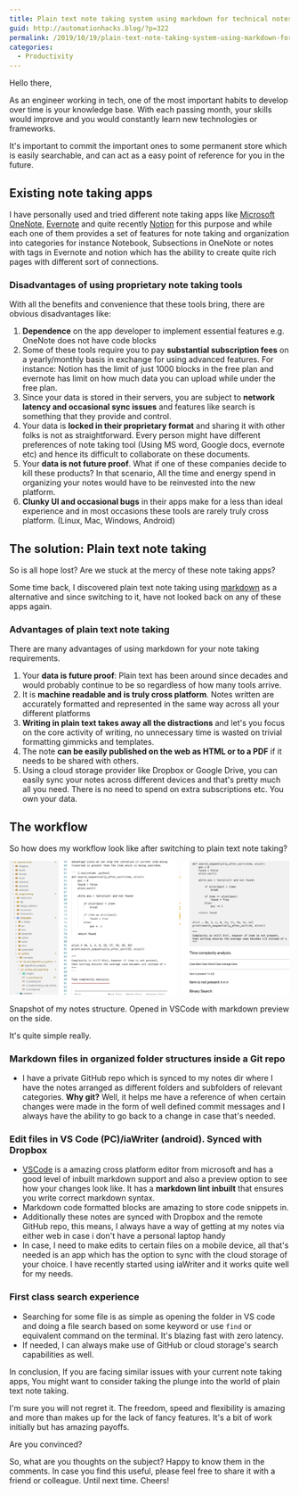 ```yaml
---
title: Plain text note taking system using markdown for technical notes
guid: http://automationhacks.blog/?p=322
permalink: /2019/10/19/plain-text-note-taking-system-using-markdown-for-technical-notes/
categories:
  - Productivity
---
```


Hello there,

As an engineer working in tech, one of the most important habits to develop over time is your
knowledge base. With each passing month, your skills would improve and you would constantly learn
new technologies or frameworks.

It's important to commit the important ones to some permanent store which is easily searchable, and
can act as a easy point of reference for you in the future.

## Existing note taking apps

I have personally used and tried different note taking apps like
[Microsoft OneNote](https://www.onenote.com/?404&public=1), [Evernote](https://evernote.com/) and
quite recently [Notion](https://www.notion.so/) for this purpose and while each one of them provides
a set of features for note taking and organization into categories for instance Notebook,
Subsections in OneNote or notes with tags in Evernote and notion which has the ability to create
quite rich pages with different sort of connections.

### Disadvantages of using proprietary note taking tools

With all the benefits and convenience that these tools bring, there are obvious disadvantages like:

1. **Dependence** on the app developer to implement essential features e.g. OneNote does not have
   code blocks
2. Some of these tools require you to pay **substantial subscription fees** on a yearly/monthly
   basis in exchange for using advanced features. For instance: Notion has the limit of just 1000
   blocks in the free plan and evernote has limit on how much data you can upload while under the
   free plan.
3. Since your data is stored in their servers, you are subject to **network latency and occasional
   sync issues** and features like search is something that they provide and control.
4. Your data is **locked in their proprietary format** and sharing it with other folks is not as
   straightforward. Every person might have different preferences of note taking tool (Using MS
   word, Google docs, evernote etc) and hence its difficult to collaborate on these documents.
5. Your **data is not future proof**. What if one of these companies decide to kill these products?
   In that scenario, All the time and energy spend in organizing your notes would have to be
   reinvested into the new platform.
6. **Clunky UI and occasional bugs** in their apps make for a less than ideal experience and in most
   occasions these tools are rarely truly cross platform. (Linux, Mac, Windows, Android)

## The solution: Plain text note taking

So is all hope lost? Are we stuck at the mercy of these note taking apps?

Some time back, I discovered plain text note taking using
[markdown](https://guides.github.com/features/mastering-markdown/) as a alternative and since
switching to it, have not looked back on any of these apps again.

### Advantages of plain text note taking

There are many advantages of using markdown for your note taking requirements.

1. Your **data is future proof**: Plain text has been around since decades and would probably
   continue to be so regardless of how many tools arrive.
2. It is **machine readable and is truly cross platform**. Notes written are accurately formatted
   and represented in the same way across all your different platforms
3. **Writing in plain text takes away all the distractions** and let's you focus on the core
   activity of writing, no unnecessary time is wasted on trivial formatting gimmicks and templates.
4. The note **can be easily published on the web as HTML or to a PDF** if it needs to be shared with
   others.
5. Using a cloud storage provider like Dropbox or Google Drive, you can easily sync your notes
   across different devices and that's pretty much all you need. There is no need to spend on extra
   subscriptions etc. You own your data.

## The workflow

So how does my workflow look like after switching to plain text note taking?

![](/assets/images/wp-content/uploads/2019/10/image.png)

Snapshot of my notes structure. Opened in VSCode with markdown preview on the side.

It's quite simple really.

### Markdown files in organized folder structures inside a Git repo

- I have a private GitHub repo which is synced to my notes dir where I have the notes arranged as
  different folders and subfolders of relevant categories. **Why git?** Well, it helps me have a
  reference of when certain changes were made in the form of well defined commit messages and I
  always have the ability to go back to a change in case that's needed.

### Edit files in VS Code (PC)/iaWriter (android). Synced with Dropbox

- [VSCode](https://code.visualstudio.com/) is a amazing cross platform editor from microsoft and has
  a good level of inbuilt markdown support and also a preview option to see how your changes look
  like. It has a **markdown lint inbuilt** that ensures you write correct markdown syntax.
- Markdown code formatted blocks are amazing to store code snippets in.
- Additionally these notes are synced with Dropbox and the remote GitHub repo, this means, I always
  have a way of getting at my notes via either web in case i don't have a personal laptop handy
- In case, I need to make edits to certain files on a mobile device, all that's needed is an app
  which has the option to sync with the cloud storage of your choice. I have recently started using
  iaWriter and it works quite well for my needs.

### First class search experience

- Searching for some file is as simple as opening the folder in VS code and doing a file search
  based on some keyword or use `find` or equivalent command on the terminal. It's blazing fast with
  zero latency.
- If needed, I can always make use of GitHub or cloud storage's search capabilities as well.

In conclusion, If you are facing similar issues with your current note taking apps, You might want
to consider taking the plunge into the world of plain text note taking.

I'm sure you will not regret it. The freedom, speed and flexibility is amazing and more than makes
up for the lack of fancy features. It's a bit of work initially but has amazing payoffs.

Are you convinced?

So, what are you thoughts on the subject? Happy to know them in the comments. In case you find this
useful, please feel free to share it with a friend or colleague. Until next time. Cheers!
